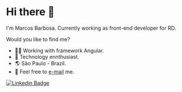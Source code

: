# Hi there 👋

I'm Marcos Barbosa. Currently working as front-end developer for RD.

Would you like to find me?

* 👨‍💻 Working with framework Angular.
* 🦾 Technology ennthusiast.
* 🌎 São Paulo - Brazil.
* 📩 Feel free to [e-mail](marcostkao@gmail.com) me.

[![Linkedin Badge](https://img.shields.io/badge/-LinkedIn-blue?style=flat-square&logo=Linkedin&logoColor=white&link=https://www.linkedin.com/in/omariosouto)](
https://www.linkedin.com/in/marcos-takao/)
